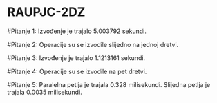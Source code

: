 # RAUPJC-2DZ

#Pitanje 1:
Izvođenje je trajalo 5.003792 sekundi.

#Pitanje 2:
Operacije su se izvodile slijedno na jednoj dretvi.

#Pitanje 3:
Izvođenje je trajalo 1.1213161 sekundi.

#Pitanje 4:
Operacije su se izvodile na pet dretvi.

#Pitanje 5:
Paralelna petlja je trajala 0.328 milisekundi. Slijedna petlja je trajala 0.0035 milisekundi.